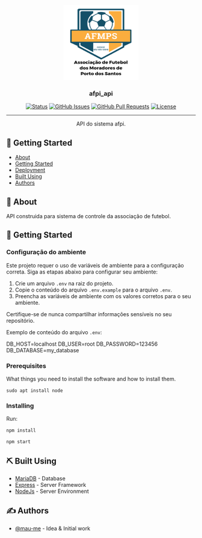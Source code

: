<p align="center">
  <a href="" rel="noopener">
 <img width=200px height=200px src="./src/assets/img/escudo.png" alt="Project logo"></a>
</p>

<h3 align="center">afpi_api</h3>

<div align="center">

[![Status](https://img.shields.io/badge/status-active-success.svg)]()
[![GitHub Issues](https://img.shields.io/github/issues/kylelobo/The-Documentation-Compendium.svg)](https://github.com/kylelobo/The-Documentation-Compendium/issues)
[![GitHub Pull Requests](https://img.shields.io/github/issues-pr/kylelobo/The-Documentation-Compendium.svg)](https://github.com/kylelobo/The-Documentation-Compendium/pulls)
[![License](https://img.shields.io/badge/license-MIT-blue.svg)](/LICENSE)

</div>

---

<p align="center"> API do sistema afpi.
    <br>
</p>

## 📝 Getting Started

- [About](#about)
- [Getting Started](#getting_started)
- [Deployment](#deployment)
- [Built Using](#built_using)
- [Authors](#authors)

## 🧐 About <a name = "about"></a>

API construida para sistema de controle da associação de futebol.

## 🏁 Getting Started <a name = "getting_started"></a>

### Configuração do ambiente

Este projeto requer o uso de variáveis de ambiente para a configuração correta. Siga as etapas abaixo para configurar seu ambiente:

1. Crie um arquivo `.env` na raiz do projeto.
2. Copie o conteúdo do arquivo `.env.example` para o arquivo `.env`.
3. Preencha as variáveis de ambiente com os valores corretos para o seu ambiente.

Certifique-se de nunca compartilhar informações sensíveis no seu repositório.

Exemplo de conteúdo do arquivo `.env`:

DB_HOST=localhost
DB_USER=root
DB_PASSWORD=123456
DB_DATABASE=my_database

### Prerequisites

What things you need to install the software and how to install them.

```
sudo apt install node
```

### Installing

Run:

```
npm install
```

```
npm start
```

## ⛏️ Built Using <a name = "built_using"></a>

- [MariaDB](https://mariadb.org/) - Database
- [Express](https://expressjs.com/) - Server Framework
- [NodeJs](https://nodejs.org/en/) - Server Environment

## ✍️ Authors <a name = "authors"></a>

- [@mau-me](https://github.com/mau-me) - Idea & Initial work
